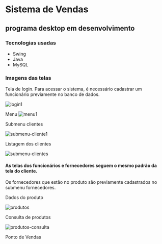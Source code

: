 # Sistema de Vendas
## programa desktop em desenvolvimento

### Tecnologias usadas
- Swing
- Java
- MySQL

###  Imagens das telas

Tela de login. Para acessar o sistema, é necessário cadastrar um funcionário previamente no banco de dados.

![login1](https://user-images.githubusercontent.com/101643498/209363868-3447ad9d-9439-4707-88f3-bad9d1e26ca1.png)



Menu 
![menu1](https://user-images.githubusercontent.com/101643498/209364332-c6e4abc1-2b3d-4541-b214-e81c7ca3dfcd.png)


Submenu clientes

![submenu-cliente1](https://user-images.githubusercontent.com/101643498/209373788-a33e279e-9a01-4031-853e-0384cd9f6a85.png)


Listagem dos clientes 


![submenu-clientes](https://user-images.githubusercontent.com/101643498/209373808-bf1d6aa3-00f8-4ec9-bb47-92f15cb4e4cf.png)



####  As telas dos funcionários e  fornecedores seguem o mesmo padrão  da tela do cliente.







Os fornecedores que estão no produto são previamente cadastrados no submenu fornecedores.

Dados do produto


![produtos](https://user-images.githubusercontent.com/101643498/209443373-c0731c4d-d014-4a75-bfd5-5a00aecf9224.png)


Consulta de produtos


![produtos-consulta](https://user-images.githubusercontent.com/101643498/209443394-d0922787-bf84-4bdc-9312-91930c89db93.png)


Ponto de Vendas



